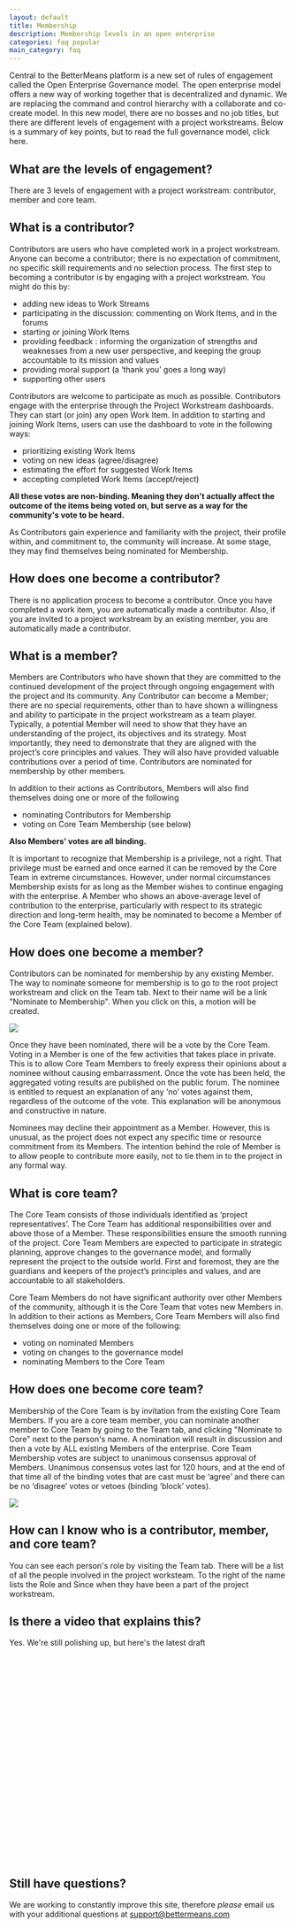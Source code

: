 ```yaml
---
layout: default
title: Membership
description: Membership levels in an open enterprise
categories: faq popular
main_category: faq
---
```


Central to the BetterMeans platform is a new set of rules of engagement called the Open Enterprise Governance model. The open enterprise model offers a new way of working together that is decentralized and dynamic. We are replacing the command and control hierarchy with a collaborate and co-create model. In this new model, there are no bosses and no job titles, but there are different levels of engagement with a project workstreams. Below is a summary of key points, but to read the full governance model, click here.

What are the levels of engagement?
----------------------------------

There are 3 levels of engagement with a project workstream: contributor, member and core team.

What is a contributor?
----------------------

Contributors are users who have completed work in a project workstream. Anyone can become a contributor; there is no expectation of commitment, no specific skill requirements and no selection process. The first step to becoming a contributor is by engaging with a project workstream. You might do this by:

* adding new ideas to Work Streams
* participating in the discussion: commenting on Work Items, and in the forums
* starting or joining Work Items
* providing feedback : informing the organization of strengths and weaknesses from a new user perspective, and keeping the group accountable to its mission and values
* providing moral support (a ‘thank you’ goes a long way)
* supporting other users

Contributors are welcome to participate as much as possible. Contributors engage with the enterprise through the Project Workstream dashboards. They can start (or join) any open Work Item. In addition to starting and joining Work Items, users can use the dashboard to vote in the following ways:

* prioritizing existing Work Items
* voting on new ideas (agree/disagree)
* estimating the effort for suggested Work Items
* accepting completed Work Items (accept/reject)

<strong>All these votes are non-binding. Meaning they don't actually affect the outcome of the items being voted on, but serve as a way for the community's vote to be heard.</strong>

As Contributors gain experience and familiarity with the project, their profile within, and commitment to, the community will increase. At some stage, they may find themselves being nominated for Membership.


How does one become a contributor?
----------------------------------

There is no application process to become a contributor. Once you have completed a work item, you are automatically made a contributor. 
Also, if you are invited to a project workstream by an existing member, you are automatically made a contributor.

What is a member?
-------------------

Members are Contributors who have shown that they are committed to the continued development of the project through ongoing engagement with the project and its community. Any Contributor can become a Member; there are no special requirements, other than to have shown a willingness and ability to participate in the project workstream as a team player. Typically, a potential Member will need to show that they have an understanding of the project, its objectives and its strategy. Most importantly, they need to demonstrate that they are aligned with the project’s core principles and values. They will also have provided valuable contributions over a period of time. Contributors are nominated for membership by other members.


In addition to their actions as Contributors, Members will also find themselves doing one or more of the following

* nominating Contributors for Membership
* voting on Core Team Membership (see below)

<strong>Also Members’ votes are all binding. </strong>

It is important to recognize that Membership is a privilege, not a right. That privilege must be earned and once earned it can be removed by the Core Team in extreme circumstances. However, under normal circumstances Membership exists for as long as the Member wishes to continue engaging with the enterprise.
A Member who shows an above-average level of contribution to the enterprise, particularly with respect to its strategic direction and long-term health, may be nominated to become a Member of the Core Team (explained below).

How does one become a member?
-----------------------------

Contributors can be nominated for membership by any existing Member. The way to nominate someone for membership is to go to the root project workstream and click on the Team tab. Next to their name will be a link "Nominate to Membership". When you click on this, a motion will be created.

![](/images/team-f.png)

Once they have been nominated, there will be a vote by the Core Team. Voting in a Member is one of the few activities that takes place in private. This is to allow Core Team Members to freely express their opinions about a nominee without causing embarrassment. Once the vote has been held, the aggregated voting results are published on the public forum. The nominee is entitled to request an explanation of any ‘no’ votes against them, regardless of the outcome of the vote. This explanation will be anonymous and constructive in nature. 

Nominees may decline their appointment as a Member. However, this is unusual, as the project does not expect any specific time or resource commitment from its Members. The intention behind the role of Member is to allow people to contribute more easily, not to tie them in to the project in any formal way.

What is core team?
------------------

The Core Team consists of those individuals identified as ‘project representatives’. The Core Team has additional responsibilities over and above those of a Member. These responsibilities ensure the smooth running of the project. Core Team Members are expected to participate in strategic planning, approve changes to the governance model, and formally represent the project to the outside world. First and foremost, they are the guardians and keepers of the project’s principles and values, and are accountable to all stakeholders.

Core Team Members do not have significant authority over other Members of the community, although it is the Core Team that votes new Members in. In addition to their actions as Members, Core Team Members will also find themselves doing one or more of the following:

* voting on nominated Members
* voting on changes to the governance model
* nominating Members to the Core Team

How does one become core team?
------------------------------

Membership of the Core Team is by invitation from the existing Core Team Members. If you are a core team member, you can nominate another member to Core Team by going to the Team tab, and clicking "Nominate to Core" next to the person's name. A nomination will result in discussion and then a vote by ALL existing Members of the enterprise. Core Team Membership votes are subject to unanimous consensus approval of Members. Unanimous consensus votes last for 120 hours, and at the end of that time all of the binding votes that are cast must be ‘agree’ and there can be no ‘disagree’ votes or vetoes (binding ‘block’ votes).

![](/images/team2-f.png)

How can I know who is a contributor, member, and core team?
-----------------------------------------------------------

You can see each person's role by visiting the Team tab. There will be a list of all the people involved in the project worksteam. To the right of the name lists the Role and Since when they have been a part of the project workstream.

Is there a video that explains this?
------------------------------------
Yes. We're still polishing up, but here's the latest draft
<object width="480" height="385"><param name="movie" value="http://www.youtube.com/v/IdcAxGGRafc?fs=1&amp;hl=en_US"></param><param name="allowFullScreen" value="true"></param><param name="allowscriptaccess" value="always"></param><embed src="http://www.youtube.com/v/IdcAxGGRafc?fs=1&amp;hl=en_US" type="application/x-shockwave-flash" allowscriptaccess="always" allowfullscreen="true" width="480" height="385"></embed></object>

Still have questions? 
---------------------

We are working to constantly improve this site, therefore _please_ email us with your additional questions at <a href="mailto:support@bettermeans.com">support@bettermeans.com</a>
